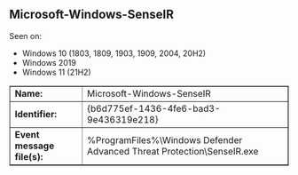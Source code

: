 ## Microsoft-Windows-SenseIR

Seen on:
* Windows 10 (1803, 1809, 1903, 1909, 2004, 20H2)
* Windows 2019
* Windows 11 (21H2)

<table border="1" class="docutils">
  <tbody>
    <tr>
      <td><b>Name:</b></td>
      <td>Microsoft-Windows-SenseIR</td>
    </tr>
    <tr>
      <td><b>Identifier:</b></td>
      <td>{b6d775ef-1436-4fe6-bad3-9e436319e218}</td>
    </tr>
    <tr>
      <td><b>Event message file(s):</b></td>
      <td>%ProgramFiles%\Windows Defender Advanced Threat Protection\SenseIR.exe</td>
    </tr>
  </tbody>
</table>

&nbsp;

